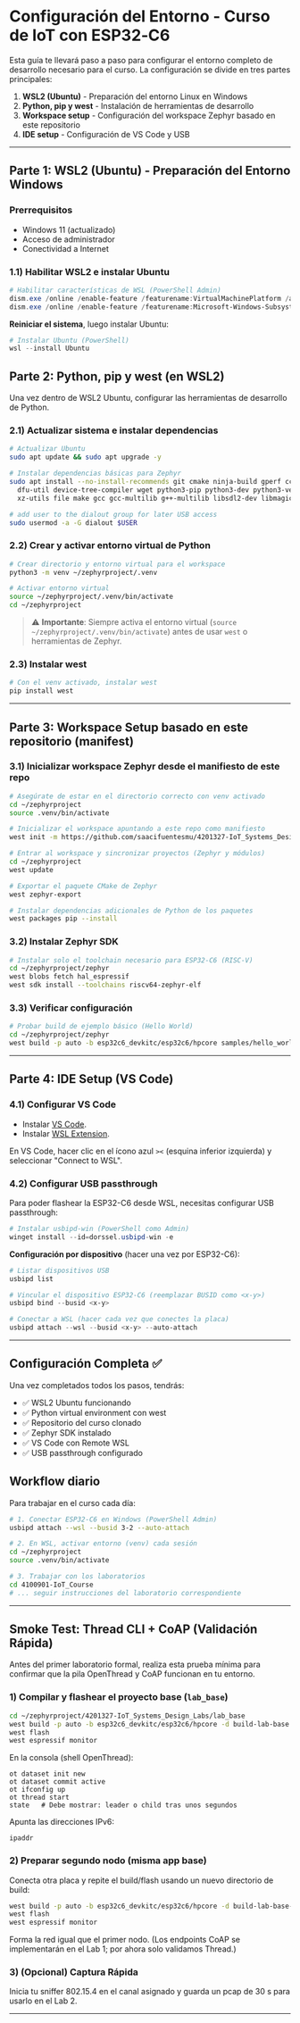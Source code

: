 # Configuración del Entorno - Curso de IoT con ESP32‑C6

Esta guía te llevará paso a paso para configurar el entorno completo de desarrollo necesario para el curso. La configuración se divide en tres partes principales:

1. **WSL2 (Ubuntu)** - Preparación del entorno Linux en Windows
2. **Python, pip y west** - Instalación de herramientas de desarrollo
3. **Workspace setup** - Configuración del workspace Zephyr basado en este repositorio
4. **IDE setup** - Configuración de VS Code y USB

---

## Parte 1: WSL2 (Ubuntu) - Preparación del Entorno Windows

### Prerrequisitos
- Windows 11 (actualizado)
- Acceso de administrador
- Conectividad a Internet

### 1.1) Habilitar WSL2 e instalar Ubuntu

```powershell
# Habilitar características de WSL (PowerShell Admin)
dism.exe /online /enable-feature /featurename:VirtualMachinePlatform /all /norestart
dism.exe /online /enable-feature /featurename:Microsoft-Windows-Subsystem-Linux

```

**Reiniciar el sistema**, luego instalar Ubuntu:

```powershell
# Instalar Ubuntu (PowerShell)
wsl --install Ubuntu

```

## Parte 2: Python, pip y west (en WSL2)

Una vez dentro de WSL2 Ubuntu, configurar las herramientas de desarrollo de Python.

### 2.1) Actualizar sistema e instalar dependencias

```bash
# Actualizar Ubuntu
sudo apt update && sudo apt upgrade -y

# Instalar dependencias básicas para Zephyr
sudo apt install --no-install-recommends git cmake ninja-build gperf ccache \
  dfu-util device-tree-compiler wget python3-pip python3-dev python3-venv \
  xz-utils file make gcc gcc-multilib g++-multilib libsdl2-dev libmagic1

# add user to the dialout group for later USB access
sudo usermod -a -G dialout $USER

```

### 2.2) Crear y activar entorno virtual de Python

```bash
# Crear directorio y entorno virtual para el workspace
python3 -m venv ~/zephyrproject/.venv

# Activar entorno virtual
source ~/zephyrproject/.venv/bin/activate
cd ~/zephyrproject
```

> ⚠️ **Importante**: Siempre activa el entorno virtual (`source ~/zephyrproject/.venv/bin/activate`) antes de usar `west` o herramientas de Zephyr.

### 2.3) Instalar west

```bash
# Con el venv activado, instalar west
pip install west
```

---

## Parte 3: Workspace Setup basado en este repositorio (manifest)

### 3.1) Inicializar workspace Zephyr desde el manifiesto de este repo

```bash
# Asegúrate de estar en el directorio correcto con venv activado
cd ~/zephyrproject
source .venv/bin/activate

# Inicializar el workspace apuntando a este repo como manifiesto
west init -m https://github.com/saacifuentesmu/4201327-IoT_Systems_Design_Labs ~/zephyrproject

# Entrar al workspace y sincronizar proyectos (Zephyr y módulos)
cd ~/zephyrproject
west update

# Exportar el paquete CMake de Zephyr
west zephyr-export

# Instalar dependencias adicionales de Python de los paquetes
west packages pip --install

```

### 3.2) Instalar Zephyr SDK

```bash
# Instalar solo el toolchain necesario para ESP32-C6 (RISC-V)
cd ~/zephyrproject/zephyr
west blobs fetch hal_espressif
west sdk install --toolchains riscv64-zephyr-elf

```

### 3.3) Verificar configuración

```bash
# Probar build de ejemplo básico (Hello World)
cd ~/zephyrproject/zephyr
west build -p auto -b esp32c6_devkitc/esp32c6/hpcore samples/hello_world

```

---

## Parte 4: IDE Setup (VS Code)

### 4.1) Configurar VS Code

- Instalar [VS Code](https://code.visualstudio.com/download).
- Instalar [WSL Extension](https://marketplace.visualstudio.com/items?itemName=ms-vscode-remote.remote-wsl).

En VS Code, hacer clic en el ícono azul `><` (esquina inferior izquierda) y seleccionar "Connect to WSL".

### 4.2) Configurar USB passthrough

Para poder flashear la ESP32-C6 desde WSL, necesitas configurar USB passthrough:

```powershell
# Instalar usbipd-win (PowerShell como Admin)
winget install --id=dorssel.usbipd-win -e
```

**Configuración por dispositivo** (hacer una vez por ESP32-C6):
```powershell
# Listar dispositivos USB
usbipd list

# Vincular el dispositivo ESP32-C6 (reemplazar BUSID como <x-y>)
usbipd bind --busid <x-y>

# Conectar a WSL (hacer cada vez que conectes la placa)
usbipd attach --wsl --busid <x-y> --auto-attach
```

---

## Configuración Completa ✅

Una vez completados todos los pasos, tendrás:
- ✅ WSL2 Ubuntu funcionando
- ✅ Python virtual environment con west
- ✅ Repositorio del curso clonado
- ✅ Zephyr SDK instalado
- ✅ VS Code con Remote WSL
- ✅ USB passthrough configurado

## Workflow diario

Para trabajar en el curso cada día:

```bash
# 1. Conectar ESP32-C6 en Windows (PowerShell Admin)
usbipd attach --wsl --busid 3-2 --auto-attach

# 2. En WSL, activar entorno (venv) cada sesión
cd ~/zephyrproject
source .venv/bin/activate

# 3. Trabajar con los laboratorios
cd 4100901-IoT_Course
# ... seguir instrucciones del laboratorio correspondiente
```

---

## Smoke Test: Thread CLI + CoAP (Validación Rápida)

Antes del primer laboratorio formal, realiza esta prueba mínima para confirmar que la pila OpenThread y CoAP funcionan en tu entorno.

### 1) Compilar y flashear el proyecto base (`lab_base`)
```bash
cd ~/zephyrproject/4201327-IoT_Systems_Design_Labs/lab_base
west build -p auto -b esp32c6_devkitc/esp32c6/hpcore -d build-lab-base
west flash
west espressif monitor
```

En la consola (shell OpenThread):
```
ot dataset init new
ot dataset commit active
ot ifconfig up
ot thread start
state   # Debe mostrar: leader o child tras unos segundos
```

Apunta las direcciones IPv6:
```
ipaddr
```

### 2) Preparar segundo nodo (misma app base)
Conecta otra placa y repite el build/flash usando un nuevo directorio de build:
```bash
west build -p auto -b esp32c6_devkitc/esp32c6/hpcore -d build-lab-base-node2
west flash
west espressif monitor
```
Forma la red igual que el primer nodo. (Los endpoints CoAP se implementarán en el Lab 1; por ahora solo validamos Thread.)

### 3) (Opcional) Captura Rápida
Inicia tu sniffer 802.15.4 en el canal asignado y guarda un pcap de 30 s para usarlo en el Lab 2.

---

